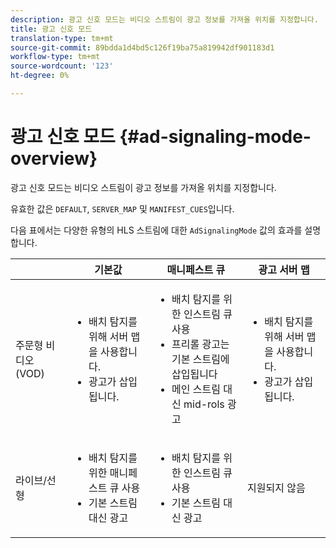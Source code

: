 ```yaml
---
description: 광고 신호 모드는 비디오 스트림이 광고 정보를 가져올 위치를 지정합니다.
title: 광고 신호 모드
translation-type: tm+mt
source-git-commit: 89bdda1d4bd5c126f19ba75a819942df901183d1
workflow-type: tm+mt
source-wordcount: '123'
ht-degree: 0%

---
```



# 광고 신호 모드 {#ad-signaling-mode-overview}

광고 신호 모드는 비디오 스트림이 광고 정보를 가져올 위치를 지정합니다.

유효한 값은 `DEFAULT`, `SERVER_MAP` 및 `MANIFEST_CUES`입니다.

다음 표에서는 다양한 유형의 HLS 스트림에 대한 `AdSignalingMode` 값의 효과를 설명합니다.

<table frame="all" colsep="1" rowsep="1" id="table_AdSignalingMode"> 
 <thead> 
  <tr rowsep="1"> 
   <th colname="1" class="entry"> </th> 
   <th colname="2" class="entry"> 기본값 </th> 
   <th colname="3" class="entry"> 매니페스트 큐 </th> 
   <th colname="4" class="entry"> 광고 서버 맵 </th> 
  </tr> 
 </thead>
 <tbody> 
  <tr rowsep="1"> 
   <td colname="1"> 주문형 비디오(VOD) </td> 
   <td colname="2"> 
    <ul id="ul_E79DA79107364D0D8B46A1859CA75B5C"> 
     <li id="li_B259ED87743F463095071F58DC840E39"> 배치 탐지를 위해 서버 맵을 사용합니다. </li> 
     <li id="li_8957E4151466467BA6C954E5010E34EA"> 광고가 삽입됩니다. </li> 
    </ul> </td> 
   <td colname="3"> 
    <ul id="ul_D462C76717D94DE09915BDF6E9B3FB68"> 
     <li id="li_FB46108F4AD9457D99D2618ABEF7DBD1"> 배치 탐지를 위한 인스트림 큐 사용 </li> 
     <li id="li_C3F7FBB98F524CEF97D17318C292E9EA"> 프리롤 광고는 기본 스트림에 삽입됩니다 </li> 
     <li id="li_A56E1545F84840DFA6D065DA60E98C31"> 메인 스트림 대신 mid-rols 광고 </li> 
    </ul> </td> 
   <td colname="4"> 
    <ul id="ul_F10192B1B6F745CBB0D4C1A6D52A57B4"> 
     <li id="li_2ADACF71FA5F4A08A00A3399F5593420"> 배치 탐지를 위해 서버 맵을 사용합니다. </li> 
     <li id="li_1201085B9C554A4BBD471E7EB2E363AC"> 광고가 삽입됩니다. </li> 
    </ul> </td> 
  </tr> 
  <tr rowsep="0"> 
   <td colname="1"> 라이브/선형 </td> 
   <td colname="2"> 
    <ul id="ul_82AAC9EE056F49E999F809536A96C2F8"> 
     <li id="li_73BAD2BAA95F4592808B77F8DA436237"> 배치 탐지를 위한 매니페스트 큐 사용 </li> 
     <li id="li_A97B6F61078D4149A984B2412021E103"> 기본 스트림 대신 광고 </li> 
    </ul> </td> 
   <td colname="3"> 
    <ul id="ul_CAED2D4F46334D76AE025482881BF843"> 
     <li id="li_A8023845A037482DBFDEF7EF247FECFD"> 배치 탐지를 위한 인스트림 큐 사용 </li> 
     <li id="li_62A3CDAD249344EB89043B2AE0F4D7FF"> 기본 스트림 대신 광고 </li> 
    </ul> </td> 
   <td colname="4"> 지원되지 않음 </td> 
  </tr> 
 </tbody> 
</table>

